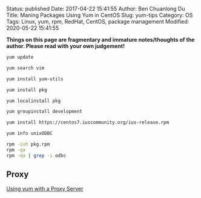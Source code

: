 Status: published
Date: 2017-04-22 15:41:55
Author: Ben Chuanlong Du
Title: Maning Packages Using Yum in CentOS
Slug: yum-tips
Category: OS
Tags: Linux, yum, rpm, RedHat, CentOS, package management
Modified: 2020-05-22 15:41:55

**Things on this page are fragmentary and immature notes/thoughts of the author. Please read with your own judgement!**

```bash
yum update

yum search vim

yum install yum-utils

yum install pkg

yum localinstall pkg

yum groupinstall development

yum install https://centos7.iuscommunity.org/ius-release.rpm

yum info unixODBC 

rpm -ivh pkg.rpm
rpm -qa
rpm -qa | grep -i odbc
```

## Proxy

[Using yum with a Proxy Server](https://docs.fedoraproject.org/en-US/Fedora_Core/3/html/Software_Management_Guide/sn-yum-proxy-server.html)


